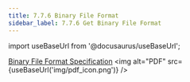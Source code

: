```yaml
---
title: 7.7.6 Binary File Format
sidebar_label: 7.7.6 Get Binary File Format
---
```

import useBaseUrl from '@docusaurus/useBaseUrl';

[Binary File Format Specification](Word97-2007BinaryFileFormat(doc)Specification.pdf) <img alt="PDF" src={useBaseUrl('img/pdf_icon.png')} /> 